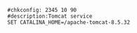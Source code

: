 ```
#chkconfig: 2345 10 90
#description:Tomcat service
SET CATALINA_HOME=/apache-tomcat-8.5.32
```

```

```




